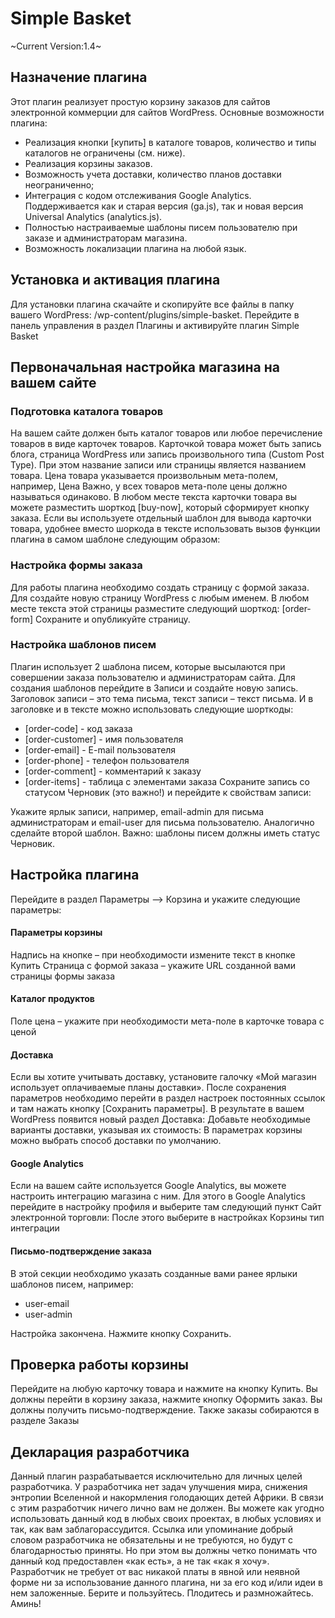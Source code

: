 Simple Basket
=============
~Current Version:1.4~


## Назначение плагина
Этот плагин реализует простую корзину заказов для сайтов электронной коммерции для сайтов WordPress. Основные возможности плагина:
* Реализация кнопки [купить] в каталоге товаров, количество и типы каталогов не ограничены (см. ниже).
* Реализация корзины заказов.
* Возможность учета доставки, количество планов доставки неограниченно;
* Интеграция с кодом отслеживания Google Analytics. Поддерживается как и старая версия (ga.js), так и новая версия Universal Analytics (analytics.js).
* Полностью настраиваемые шаблоны писем пользователю при заказе и администраторам магазина.
* Возможность локализации плагина на любой язык.

## Установка и активация плагина
Для установки плагина скачайте и скопируйте все файлы в папку вашего WordPress: /wp-content/plugins/simple-basket. Перейдите в панель управления в раздел Плагины и активируйте плагин Simple Basket

## Первоначальная настройка магазина на вашем сайте
### Подготовка каталога товаров
На вашем сайте должен быть каталог товаров или любое перечисление товаров в виде карточек товаров. Карточкой товара может быть запись блога, страница WordPress или запись произвольного типа (Custom Post Type). При этом название записи или страницы является названием товара. Цена товара указывается произвольным мета-полем, например, Цена
Важно, у всех товаров мета-поле цены должно называться одинаково.
В любом месте текста карточки товара вы можете разместить шорткод [buy-now], который сформирует кнопку заказа.
Если вы используете отдельный шаблон для вывода карточки товара, удобнее вместо шоркода в тексте использовать вызов функции плагина в самом шаблоне следующим образом:
<?php if (function_exists('showBuyNowButton')) showBuyNowButton() ?>

### Настройка формы заказа
Для работы плагина необходимо создать страницу с формой заказа. Для создайте новую страницу WordPress с любым именем. В любом месте текста этой страницы разместите следующий шорткод:
[order-form]
Сохраните и опубликуйте страницу.

### Настройка шаблонов писем 
Плагин использует 2 шаблона писем, которые высылаются при совершении заказа пользователю и администраторам сайта. Для создания шаблонов перейдите в Записи и создайте новую запись. Заголовок записи – это тема письма, текст записи – текст письма. И в заголовке и в тексте можно использовать следующие шорткоды:
* [order-code] - код заказа
* [order-customer] - имя пользователя
* [order-email] - E-mail пользователя
* [order-phone] - телефон пользователя
* [order-comment] - комментарий к заказу
* [order-items] - таблица с элементами заказа
Сохраните запись со статусом Черновик (это важно!) и перейдите к свойствам записи:
 
Укажите ярлык записи, например, email-admin для письма администраторам и email-user для письма пользователю.
Аналогично сделайте второй шаблон. 
Важно: шаблоны писем должны иметь статус Черновик.

## Настройка плагина
Перейдите в раздел Параметры --> Корзина и укажите следующие параметры:

#### Параметры корзины
Надпись на кнопке – при необходимости измените текст в кнопке Купить
Страница с формой заказа – укажите URL созданной вами страницы формы заказа

#### Каталог продуктов
Поле цена – укажите при необходимости мета-поле в карточке товара с ценой

#### Доставка
Если вы хотите учитывать доставку, установите галочку «Мой магазин использует оплачиваемые планы доставки». После сохранения параметров необходимо перейти в раздел настроек постоянных ссылок и там нажать кнопку [Сохранить параметры]. В результате в вашем WordPress  появится новый раздел Доставка:
Добавьте необходимые варианты доставки, указывая их стоимость:
В параметрах корзины можно выбрать способ доставки по умолчанию.

#### Google Analytics
Если на вашем сайте используется Google Analytics, вы можете настроить интеграцию магазина с ним. Для этого в Google Analytics перейдите в настройку профиля и выберите там следующий пункт Сайт электронной торговли:
После этого выберите в настройках Корзины тип интеграции
 
#### Письмо-подтверждение заказа
В этой секции необходимо указать созданные вами ранее ярлыки шаблонов писем, например:
* user-email
* user-admin
 
Настройка закончена. Нажмите кнопку Сохранить.

## Проверка работы корзины
Перейдите на любую карточку товара и нажмите на кнопку Купить. Вы должны перейти в корзину заказа, нажмите кнопку Оформить заказ. Вы должны получить письмо-подтверждение. Также заказы собираются в разделе Заказы
 
## Декларация разработчика
Данный плагин разрабатывается исключительно для личных целей разработчика. У разработчика нет задач улучшения мира, снижения энтропии Вселенной и накормления голодающих детей Африки.  В связи с этим разработчик ничего лично вам не должен. Вы можете как угодно использовать данный код в любых своих проектах, в любых условиях и так, как вам заблагорассудится. Ссылка или упоминание добрый словом разработчика не обязательны и не требуются, но будут с благодарностью приняты. Но при этом вы должны четко понимать что данный код предоставлен «как есть», а не так «как я хочу». Разработчик не требует от вас никакой платы в явной или неявной форме ни за использование данного плагина, ни за его код и/или идеи в нем заложенные.  Берите и пользуйтесь. Плодитесь и размножайтесь. Аминь!
